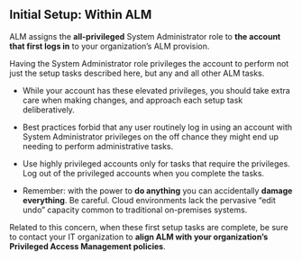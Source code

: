 ﻿[title]: # (Initial Setup: Within ALM)
[tags]: # (Account Lifecycle Manager,ALM,)
[priority]: # (5300)

## Initial Setup: Within ALM

ALM assigns the **all-privileged** System Administrator role to **the account that first logs in** to your organization’s ALM provision.

Having the System Administrator role privileges the account to perform not just the setup tasks described here, but any and all other ALM tasks.

* While your account has these elevated privileges, you should take extra care when making changes, and approach each setup task deliberatively.

* Best practices forbid that any user routinely log in using an account with System Administrator privileges on the off chance they might end up needing to perform administrative tasks.

* Use highly privileged accounts only for tasks that require the privileges. Log out of the privileged accounts when you complete the tasks.

* Remember: with the power to **do anything** you can accidentally **damage everything**. Be careful. Cloud environments lack the pervasive “edit undo” capacity common to traditional on-premises systems.

Related to this concern, when these first setup tasks are complete, be sure to contact your IT organization to **align ALM with your organization’s Privileged Access Management policies**.